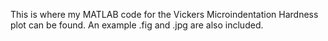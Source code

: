 This is where my MATLAB code for the Vickers Microindentation Hardness plot can be found. An example .fig and .jpg are also included.
